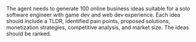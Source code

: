 The agent needs to generate 100 online business ideas suitable for a solo software engineer with game dev and web dev experience. Each idea should include a TLDR, identified pain points, proposed solutions, monetization strategies, competitive analysis, and market size. The ideas should be ranked.
